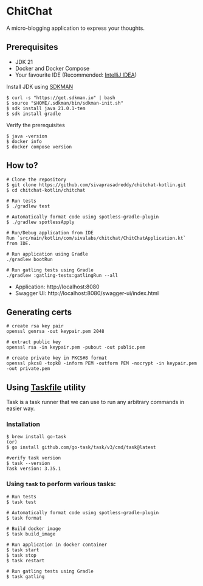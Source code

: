 # ChitChat

A micro-blogging application to express your thoughts.

## Prerequisites
* JDK 21
* Docker and Docker Compose
* Your favourite IDE (Recommended: [IntelliJ IDEA](https://www.jetbrains.com/idea/))

Install JDK using [SDKMAN](https://sdkman.io/)

```shell
$ curl -s "https://get.sdkman.io" | bash
$ source "$HOME/.sdkman/bin/sdkman-init.sh"
$ sdk install java 21.0.1-tem
$ sdk install gradle
```

Verify the prerequisites

```shell
$ java -version
$ docker info
$ docker compose version
```

## How to?

```shell
# Clone the repository
$ git clone https://github.com/sivaprasadreddy/chitchat-kotlin.git
$ cd chitchat-kotlin/chitchat

# Run tests
$ ./gradlew test

# Automatically format code using spotless-gradle-plugin
$ ./gradlew spotlessApply

# Run/Debug application from IDE
Run `src/main/kotlin/com/sivalabs/chitchat/ChitChatApplication.kt` from IDE.

# Run application using Gradle
./gradlew bootRun

# Run gatling tests using Gradle
./gradlew :gatling-tests:gatlingRun --all
```

* Application: http://localhost:8080
* Swagger UI: http://localhost:8080/swagger-ui/index.html

## Generating certs

```shell
# create rsa key pair
openssl genrsa -out keypair.pem 2048

# extract public key
openssl rsa -in keypair.pem -pubout -out public.pem

# create private key in PKCS#8 format
openssl pkcs8 -topk8 -inform PEM -outform PEM -nocrypt -in keypair.pem -out private.pem
```

## Using [Taskfile](https://taskfile.dev/) utility
Task is a task runner that we can use to run any arbitrary commands in easier way.

### Installation

```shell
$ brew install go-task
(or)
$ go install github.com/go-task/task/v3/cmd/task@latest

#verify task version
$ task --version
Task version: 3.35.1
```

### Using `task` to perform various tasks:

```shell
# Run tests
$ task test

# Automatically format code using spotless-gradle-plugin
$ task format

# Build docker image
$ task build_image

# Run application in docker container
$ task start
$ task stop
$ task restart

# Run gatling tests using Gradle
$ task gatling
```
